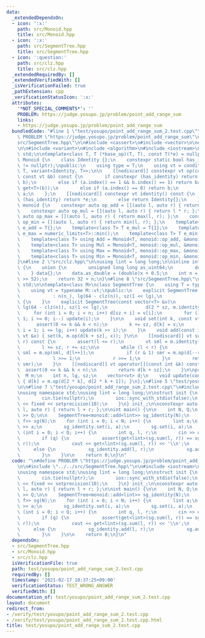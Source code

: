 ```yaml
---
data:
  _extendedDependsOn:
  - icon: ':x:'
    path: src/Monoid.hpp
    title: src/Monoid.hpp
  - icon: ':x:'
    path: src/SegmentTree.hpp
    title: src/SegmentTree.hpp
  - icon: ':question:'
    path: src/clz.hpp
    title: src/clz.hpp
  _extendedRequiredBy: []
  _extendedVerifiedWith: []
  _isVerificationFailed: true
  _pathExtension: cpp
  _verificationStatusIcon: ':x:'
  attributes:
    '*NOT_SPECIAL_COMMENTS*': ''
    PROBLEM: https://judge.yosupo.jp/problem/point_add_range_sum
    links:
    - https://judge.yosupo.jp/problem/point_add_range_sum
  bundledCode: "#line 1 \"test/yosupo/point_add_range_sum_2.test.cpp\"\n\n#define\
    \ PROBLEM \"https://judge.yosupo.jp/problem/point_add_range_sum\"\n\n#line 2 \"\
    src/SegmentTree.hpp\"\n\n#include <cassert>\n#include <vector>\n\n#line 2 \"src/Monoid.hpp\"\
    \n\n#include <variant>\n#include <algorithm>\n#include <iostream>\n\nusing namespace\
    \ std;\n\ntemplate<class T, T (*base_op)(T, T), const T(*e) = nullptr>\nclass\
    \ Monoid {\n    class Identity {};\n    constexpr static bool has_identity = (e\
    \ != nullptr);\npublic:\n    using type = T;\n    using vt = conditional_t<has_identity,\
    \ T, variant<Identity, T>>;\n\n    [[nodiscard]] constexpr vt op(const vt &a,\
    \ const vt &b) const {\n        if constexpr (has_identity) return base_op(a,\
    \ b);\n        else if (a.index() == 1 && b.index() == 1) return base_op(get<T>(a),\
    \ get<T>(b));\n        else if (a.index() == 0) return b;\n        else return\
    \ a;\n    };\n    [[nodiscard]] constexpr vt identity() const {\n        if constexpr\
    \ (has_identity) return *e;\n        else return Identity{};\n    }\n};\n\nnamespace\
    \ monoid {\n    constexpr auto op_add = [](auto l, auto r) { return l + r; };\n\
    \    constexpr auto op_mul = [](auto l, auto r) { return l * r; };\n    constexpr\
    \ auto op_max = [](auto l, auto r) { return max(l, r); };\n    constexpr auto\
    \ op_min = [](auto l, auto r) { return min(l, r); };\n    template<class T> T\
    \ e_add = T{};\n    template<class T> T e_mul = T{1};\n    template<class T> T\
    \ e_max = numeric_limits<T>::min();\n    template<class T> T e_min = numeric_limits<T>::max();\n\
    \    template<class T> using Add = Monoid<T, monoid::op_add, &monoid::e_add<T>>;\n\
    \    template<class T> using Mul = Monoid<T, monoid::op_mul, &monoid::e_mul<T>>;\n\
    \    template<class T> using Max = Monoid<T, monoid::op_max, &monoid::e_max<T>>;\n\
    \    template<class T> using Min = Monoid<T, monoid::op_min, &monoid::e_min<T>>;\n\
    }\n#line 2 \"src/clz.hpp\"\n\nusing lint = long long;\n\ninline int clz(lint x)\
    \ {\n    union {\n        unsigned long long as_uint64;\n        double as_double;\n\
    \    } data{};\n    data.as_double = (double)x + 0.5;\n    int n = 1054 - (int)(data.as_uint64\
    \ >> 52);\n    return 32 + n;\n}\n#line 8 \"src/SegmentTree.hpp\"\n\nusing namespace\
    \ std;\n\ntemplate<class M>\nclass SegmentTree {\n    using T = typename M::type;\n\
    \    using vt = typename M::vt;\npublic:\n    explicit SegmentTree(const int &n_)\n\
    \            : n(n_), lg(64 - clz(n)), sz(1 << lg),\n              d(2 * sz, m.identity())\
    \ {\n    }\n    explicit SegmentTree(const vector<T> &v)\n            : n((int)v.size()),\
    \ lg(64 - clz(n)), sz(1 << lg),\n              d(2 * sz, m.identity()) {\n   \
    \     for (int i = 0; i < n; i++) d[sz + i] = v[i];\n        for (int i = sz -\
    \ 1; i >= 0; i--) update(i);\n    }\n\n    void set(int k, const vt &x) {\n  \
    \      assert(0 <= k && k < n);\n        k += sz, d[k] = x;\n        for (int\
    \ i = 1; i <= lg; i++) update(k >> i);\n    }\n    void add(const int &k, const\
    \ vt &x) { set(k, m.op(d[k + sz], x)); }\n\n    [[nodiscard]] vt sum(int l, int\
    \ r) const {\n        assert(l <= r);\n        vt sml = m.identity(), smr = m.identity();\n\
    \        l += sz, r += sz;\n\n        while (l < r) {\n            if (l & 1)\
    \ sml = m.op(sml, d[l++]);\n            if (r & 1) smr = m.op(d[--r], smr);\n\
    \            l >>= 1;\n            r >>= 1;\n        }\n        return m.op(sml,\
    \ smr);\n    }\n    [[nodiscard]] vt operator[](const int &k) const {\n      \
    \  assert(0 <= k && k < n);\n        return d[k + sz];\n    }\n\nprivate:\n  \
    \  M m;\n    int n, lg, sz;\n    vector<vt> d;\n    void update(const int &k)\
    \ { d[k] = m.op(d[2 * k], d[2 * k + 1]); }\n};\n#line 5 \"test/yosupo/point_add_range_sum_2.test.cpp\"\
    \n\n#line 7 \"test/yosupo/point_add_range_sum_2.test.cpp\"\n#include <iomanip>\n\
    \nusing namespace std;\nusing lint = long long;\n\nstruct init {\n    init() {\n\
    \        cin.tie(nullptr);\n        ios::sync_with_stdio(false);\n        cout\
    \ << fixed << setprecision(10);\n    }\n} init_;\n\nconstexpr auto f = [](auto\
    \ l, auto r) { return l + r; };\n\nint main() {\n\n    int N, Q;\n    cin >> N\
    \ >> Q;\n\n    SegmentTree<monoid::add<lint>> sg_identity(N);\n    SegmentTree<Monoid<lint,\
    \ f>> sg(N);\n    for (int i = 0; i < N; i++) {\n        lint a;\n        cin\
    \ >> a;\n        sg_identity.set(i, a);\n        sg.set(i, a);\n    }\n\n    for\
    \ (int i = 0; i < Q; i++) {\n        int q, l, r;\n        cin >> q >> l >> r;\n\
    \        if (q) {\n            assert(get<lint>(sg.sum(l, r)) == sg_identity.sum(l,\
    \ r));\n            cout << get<lint>(sg.sum(l, r)) << '\\n';\n        }\n   \
    \     else {\n            sg_identity.add(l, r);\n            sg.add(l, r);\n\
    \        }\n    }\n\n    return 0;\n}\n"
  code: "\n#define PROBLEM \"https://judge.yosupo.jp/problem/point_add_range_sum\"\
    \n\n#include \"../../src/SegmentTree.hpp\"\n\n#include <iostream>\n#include <iomanip>\n\
    \nusing namespace std;\nusing lint = long long;\n\nstruct init {\n    init() {\n\
    \        cin.tie(nullptr);\n        ios::sync_with_stdio(false);\n        cout\
    \ << fixed << setprecision(10);\n    }\n} init_;\n\nconstexpr auto f = [](auto\
    \ l, auto r) { return l + r; };\n\nint main() {\n\n    int N, Q;\n    cin >> N\
    \ >> Q;\n\n    SegmentTree<monoid::add<lint>> sg_identity(N);\n    SegmentTree<Monoid<lint,\
    \ f>> sg(N);\n    for (int i = 0; i < N; i++) {\n        lint a;\n        cin\
    \ >> a;\n        sg_identity.set(i, a);\n        sg.set(i, a);\n    }\n\n    for\
    \ (int i = 0; i < Q; i++) {\n        int q, l, r;\n        cin >> q >> l >> r;\n\
    \        if (q) {\n            assert(get<lint>(sg.sum(l, r)) == sg_identity.sum(l,\
    \ r));\n            cout << get<lint>(sg.sum(l, r)) << '\\n';\n        }\n   \
    \     else {\n            sg_identity.add(l, r);\n            sg.add(l, r);\n\
    \        }\n    }\n\n    return 0;\n}\n"
  dependsOn:
  - src/SegmentTree.hpp
  - src/Monoid.hpp
  - src/clz.hpp
  isVerificationFile: true
  path: test/yosupo/point_add_range_sum_2.test.cpp
  requiredBy: []
  timestamp: '2021-02-17 10:37:25+09:00'
  verificationStatus: TEST_WRONG_ANSWER
  verifiedWith: []
documentation_of: test/yosupo/point_add_range_sum_2.test.cpp
layout: document
redirect_from:
- /verify/test/yosupo/point_add_range_sum_2.test.cpp
- /verify/test/yosupo/point_add_range_sum_2.test.cpp.html
title: test/yosupo/point_add_range_sum_2.test.cpp
---
```

